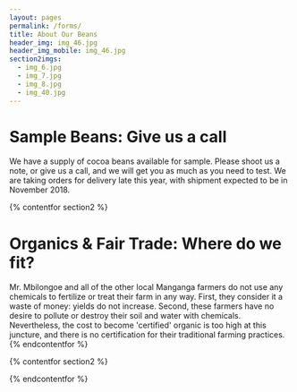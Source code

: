 ```yaml
---
layout: pages
permalink: /forms/
title: About Our Beans
header_img: img_46.jpg
header_img_mobile: img_46.jpg
section2imgs:
  - img_6.jpg
  - img_7.jpg
  - img_8.jpg
  - img_40.jpg
---
```


<h1 class="is-uppercase is-size-1"><span>Sample Beans:</span> Give us a call</h1>
We have a supply of cocoa beans available for sample. Please shoot us a note, or give us a call, and we will get you as much as you need to test. We are taking orders for delivery late this year, with shipment expected to be in November 2018. 

{% contentfor section2 %}
<h1 class="is-uppercase is-size-1"><span>Organics & Fair Trade:</span> Where do we fit?</h1>
Mr. Mbilongoe and all of the other local Manganga farmers do not use any chemicals to fertilize or treat their farm in any way. First, they consider it a waste of money: yields do not increase. Second, these farmers have no desire to pollute or destroy their soil and water with chemicals. Nevertheless, the cost to become 'certified' organic is too high at this juncture, and there is no certification for their traditional farming practices. 
{% endcontentfor %}

{% contentfor section2 %}

{% endcontentfor %}
